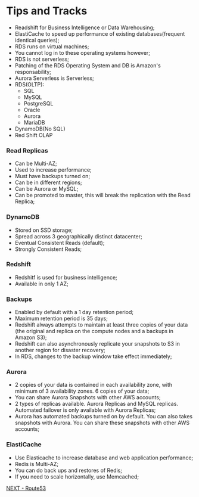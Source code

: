 # Tips and Tracks  

* Readshift for Business Intelligence or Data Warehousing;  
* ElastiCache to speed up performance of existing databases(frequent identical queries);  
* RDS runs on virtual machines;  
* You cannot log in to these operating systems however;  
* RDS is not serverless;  
* Patching of the RDS Operating System and DB is Amazon's responsability;  
* Aurora Serverless is Serverless;  
* RDS(OLTP):
  * SQL  
  * MySQL  
  * PostgreSQL  
  * Oracle  
  * Aurora  
  * MariaDB  
* DynamoDB(No SQL)
* Red Shift OLAP  

### Read Replicas  

* Can be Multi-AZ;
* Used to increase performance;  
* Must have backups turned on;  
* Can be in different regions;  
* Can be Aurora or MySQL;  
* Can be promoted to master, this will break the replication with the Read Replica;

### DynamoDB  

* Stored on SSD storage;  
* Spread across 3 geographically distinct datacenter;  
* Eventual Consistent Reads (default);
* Strongly  Consistent Reads;


### Redshift  

* Redshitf is used for business intelligence;  
* Available in only 1 AZ;  

### Backups  

* Enabled by default with a 1 day retention period;  
* Maximum retention period is 35 days;  
* Redshift always attempts to maintain at least three copies of your data (the original and replica on the compute nodes and a backups in Amazon S3);  
* Redshift can also asynchronously replicate your snapshots to S3 in another region for disaster recovery;  
* In RDS, changes to the backup window take effect immediately;  

### Aurora  

* 2 copies of your data is contained in each availability zone, with minimum of 3 availability zones. 6 copies of your data;  
* You can share Aurora Snapshots with other AWS accounts;  
* 2 types of replicas available. Aurora Replicas and MySQL replicas. Automated failover is only available with Aurora Replicas;  
* Aurora has automated backups turned on by default. You can also takes snapshots with Aurora. You can share these snapshots with other AWS accounts;  


### ElastiCache  

* Use Elasticache to increase database and web application performance;  
* Redis is Multi-AZ;  
* You can do back ups and restores of Redis;  
* If you need to scale horizontally, use Memcached;  

[NEXT - Route53](../route53/overview.md)
